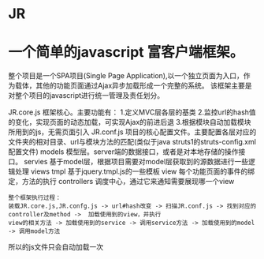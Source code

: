 JR
==

一个简单的javascript 富客户端框架。
=

整个项目是一个SPA项目(Single Page Application),以一个独立页面为入口，作为载体，其他的功能页面通过Ajax异步加载形成一个完整的系统。
该框架主要是对整个项目的javascript进行统一管理及责任划分。

JR.core.js
    框架核心。主要功能有：
        1.定义MVC层各层的基类
        2.监控url的hash值的变化，实现页面的动态加载，可实现Ajax的前进后退
        3.根据模块自动加载模块所用到的js，无需页面引入
JR.conf.js
    项目的核心配置文件。主要配置各层对应的文件夹的相对目录、url与模块方法的匹配(类似于java  struts1的struts-config.xml配置文件)
models
    模型层。server端的数据接口，或者是对本地存储的操作接口。
servies
    基于model层，根据项目需要对model层获取到的源数据进行一些逻辑处理
views
    tmpl 基于jquery.tmpl.js的一些模板
    view 每个功能页面的事件的绑定，方法的执行
controllers
    调度中心，通过它来通知需要展现哪一个view

    整个框架执行过程：
    装载JR.core.js,JR.confg.js -> url#hash改变 -> 扫描JR.conf.js -> 找到对应的controller及method ->  加载使用到的view，并执行
    view的相关方法 -> 加载使用到的service -> 调用service方法 -> 加载使用到的model -> 调用model方法

   所以的js文件只会自动加载一次